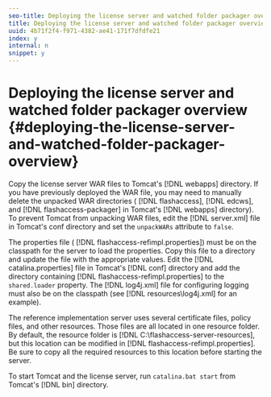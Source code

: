 ```yaml
---
seo-title: Deploying the license server and watched folder packager overview
title: Deploying the license server and watched folder packager overview
uuid: 4b71f2f4-f971-4382-ae41-171f7dfdfe21
index: y
internal: n
snippet: y
---
```


# Deploying the license server and watched folder packager overview {#deploying-the-license-server-and-watched-folder-packager-overview}

Copy the license server WAR files to Tomcat's [!DNL webapps] directory. If you have previously deployed the WAR file, you may need to manually delete the unpacked WAR directories ( [!DNL flashaccess], [!DNL edcws], and [!DNL flashaccess-packager] in Tomcat's [!DNL webapps] directory). To prevent Tomcat from unpacking WAR files, edit the [!DNL server.xml] file in Tomcat's conf directory and set the `unpackWARs` attribute to `false`.

The properties file ( [!DNL flashaccess-refimpl.properties]) must be on the classpath for the server to load the properties. Copy this file to a directory and update the file with the appropriate values. Edit the [!DNL catalina.properties] file in Tomcat's [!DNL conf] directory and add the directory containing [!DNL flashaccess-refimpl.properties] to the `shared.loader` property. The [!DNL log4j.xml] file for configuring logging must also be on the classpath (see [!DNL resources\log4j.xml] for an example).

The reference implementation server uses several certificate files, policy files, and other resources. Those files are all located in one resource folder. By default, the resource folder is [!DNL C:\flashaccess-server-resources], but this location can be modified in [!DNL flashaccess-refimpl.properties]. Be sure to copy all the required resources to this location before starting the server.

To start Tomcat and the license server, run `catalina.bat start` from Tomcat's [!DNL bin] directory. 
